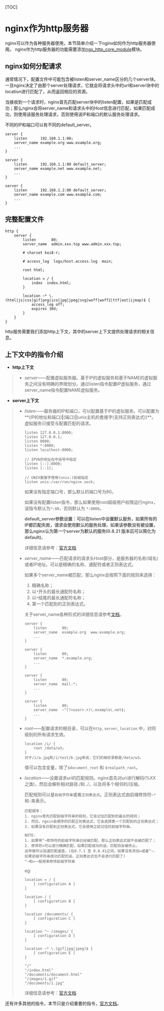 [TOC]



# nginx作为http服务器

nginx可以作为各种服务器使用，本节简单介绍一下nginx如何作为http服务器使用。
nginx作为http服务器的功能需要添加[ngx_http_core_module](http://nginx.org/en/docs/http/ngx_http_core_module.html)模块。




## nginx如何分配请求

通常情况下，配置文件中可能包含被listen和server_name区分的几个server块。一旦nginx决定了由那个server处理请求，它就会将请求头中的url和server块中的location进行匹配了，从而返回相应的资源。

当接收到一个请求时，nginx首先匹配server块中的listen配置，如果是匹配成功；那么nginx会将server_name和请求头中的Host信息进行匹配，如果匹配成功，则使用该服务处理请求，否则使用该IP和端口的默认服务处理请求。

不同的IP和端口可以有不同的default_server。

```
server {
    listen      192.168.1.1:80;
    server_name example.org www.example.org;
    ...
}

server {
    listen      192.168.1.1:80 default_server;
    server_name example.net www.example.net;
    ...
}

server {
    listen      192.168.1.2:80 default_server;
    server_name example.com www.example.com;
    ...
}
```



## 完整配置文件

```
http {
    server {
    	listen       80;
        server_name  admin.xxx.top www.admin.xxx.top;

        # charset koi8-r;

        # access_log  logs/host.access.log  main;

        root html;

        location = / {
            index  index.html;
        }

        location ~* \.(html|js|css|gif|png|ico|jpg|jpeg|svg|woff|woff2|ttf|eot|ijmap)$ {
            access_log off;
            expires 30d;
        }
    }
}
```

http服务需要我们添加http上下文，其中的server上下文提供处理请求的相关信息。



## 上下文中的指令介绍

- **http上下文**

> - *server*——配置虚拟服务器。基于IP的虚拟服务和基于NAME的虚拟服务之间没有明确的界限划分。通过listen指令配置IP虚拟服务，通过server_name指令配置NAME虚拟服务。



- **server上下文**

> - *listen*——服务器的IP和端口，可以配置基于IP的虚拟服务。可以配置为**(IP的地址和端口)**|**(端口)**|**(unix主机的套接字(支持正则表达式))**。虚拟服务只接受与配置匹配的请求。
>
>   ```
>   listen 127.0.0.1:8000;
>   listen 127.0.0.1;
>   listen 8000;
>   listen *:8000;
>   listen localhost:8000;
>   
>   // IPV6的地址在中括号中指定
>   listen [::]:8000;
>   listen [::1];
>   
>   // UNIX套接字使用(unix:)前缀指定
>   listen unix:/var/run/nginx.sock;
>   ```
>
>   如果没有指定端口号，那么默认的端口号为80。
>
>   如果没有配置listen指令，那么如果使用root超级用户权限运行nginx，该指令默认为`*:80`，否则默认为 `*:8000`。
>
>   **default_server参数设置：可以在listen中设置默认服务，如果所有的IP都匹配失败，请求会使用默认的服务处理，如果该参数没有被设置，那么nginx认为第一个server为默认的服务(**0.8.21 版本后可以简化为default**)**。
>
>   详细信息请参考：[官方文档](http://nginx.org/en/docs/http/ngx_http_core_module.html#listen)
>
> - *server_name*——匹配请求的请求头Host部分，是服务器的名称(域名)或者IP地址。可以是精确的名称、通配符或者正则表达式。
>
>   如果多个server_name被匹配，那么nginx会按照下面的规则来选择：
>
>   1. 精确名称；
>   2. 以`*`开头的最长通配符名称；
>   3. 以`*`结尾的最长通配符名称；
>   4. 第一个匹配到的正则表达式。
>
>   关于server_name各种形式的详细信息请参考[文档](http://nginx.org/en/docs/http/server_names.html)。
>
>   ```
>   server {
>       listen       80;
>       server_name  example.org  www.example.org;
>       ...
>   }
>   
>   server {
>       listen       80;
>       server_name  *.example.org;
>       ...
>   }
>   
>   server {
>       listen       80;
>       server_name  mail.*;
>       ...
>   }
>   
>   server {
>       listen       80;
>       server_name  ~^(?<user>.+)\.example\.net$;
>       ...
>   }
>   ```
>
> - *root*——配置请求的根目录，可以在`http`, `server`, `location` 中，对同级别的所有请求生效。
>
>   ```
>   location /i/ {
>       root /data/w3;
>   }
>   对于/i/a.jpg和/i/test/b.jpg来说，它们的根目录都是/data/w3。
>   ```
>
>   值可以包含变量，除了`$document_root` 和 `$realpath_root`。 
>
> - *location*——设置请求uri的匹配规则。nginx首先对uri进行解码(%XX之类)，然后会解析相对路径./和../。以及将多个相邻的/压缩。
>
>   匹配规则可以是`前缀字符串`或者`正则表达式`。正则表达式由前缀修饰符`~*`和`~`来表示。
>
>   ```
>   匹配顺序：
>   1. nginx首先匹配前缀字符串的规则，它会记住匹配到的最长的规则；
>   2. 然后，ngxin会顺序的匹配正则表达式，它会选择第一个匹配到的正则表达式；
>   3. 如果没有匹配到正则表达式，它会使用之前记住的前缀字符串。
>   
>   NOTE:
>   1. 如果带^~修饰符的前缀字符串已经被匹配，那么正则表达式就不会被匹配了；
>   2. 修饰符=可以进行精确匹配，如果匹配成功的话，匹配将会被终止。
>   这样做可以加速匹配速度。(在0.7.1 至 0.8.41之间，如果没有添加=或者^~，如果前缀字符串成功匹配的话，正则表达式也不会进行匹配了)
>   ^~和=一般用来修饰前缀字符串
>   ```
>
>   eg:
>
>   ```
>   location = / {
>       [ configuration A ]
>   }
>   
>   location / {
>       [ configuration B ]
>   }
>   
>   location /documents/ {
>       [ configuration C ]
>   }
>   
>   location ^~ /images/ {
>       [ configuration D ]
>   }
>   
>   location ~* \.(gif|jpg|jpeg)$ {
>       [ configuration E ]
>   }
>   
>   "/"	
>   "/index.html"
>   "/documents/document.html"
>   "/images/1.gif"
>   "/documents/1.jpg"
>   ```
>
>   详细信息请参考：[官方文档](http://nginx.org/en/docs/http/ngx_http_core_module.html#location)
>
>   

还有许多其他的指令，本节只是介绍重要的指令，[官方文档](http://nginx.org/en/docs/http/ngx_http_core_module.html)。